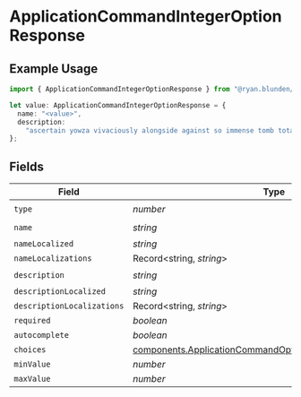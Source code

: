 # ApplicationCommandIntegerOptionResponse

## Example Usage

```typescript
import { ApplicationCommandIntegerOptionResponse } from "@ryan.blunden/discord-sdk/models/components";

let value: ApplicationCommandIntegerOptionResponse = {
  name: "<value>",
  description:
    "ascertain yowza vivaciously alongside against so immense tomb total",
};
```

## Fields

| Field                                                                                                                                  | Type                                                                                                                                   | Required                                                                                                                               | Description                                                                                                                            |
| -------------------------------------------------------------------------------------------------------------------------------------- | -------------------------------------------------------------------------------------------------------------------------------------- | -------------------------------------------------------------------------------------------------------------------------------------- | -------------------------------------------------------------------------------------------------------------------------------------- |
| `type`                                                                                                                                 | *number*                                                                                                                               | :heavy_check_mark:                                                                                                                     | N/A                                                                                                                                    |
| `name`                                                                                                                                 | *string*                                                                                                                               | :heavy_check_mark:                                                                                                                     | N/A                                                                                                                                    |
| `nameLocalized`                                                                                                                        | *string*                                                                                                                               | :heavy_minus_sign:                                                                                                                     | N/A                                                                                                                                    |
| `nameLocalizations`                                                                                                                    | Record<string, *string*>                                                                                                               | :heavy_minus_sign:                                                                                                                     | N/A                                                                                                                                    |
| `description`                                                                                                                          | *string*                                                                                                                               | :heavy_check_mark:                                                                                                                     | N/A                                                                                                                                    |
| `descriptionLocalized`                                                                                                                 | *string*                                                                                                                               | :heavy_minus_sign:                                                                                                                     | N/A                                                                                                                                    |
| `descriptionLocalizations`                                                                                                             | Record<string, *string*>                                                                                                               | :heavy_minus_sign:                                                                                                                     | N/A                                                                                                                                    |
| `required`                                                                                                                             | *boolean*                                                                                                                              | :heavy_minus_sign:                                                                                                                     | N/A                                                                                                                                    |
| `autocomplete`                                                                                                                         | *boolean*                                                                                                                              | :heavy_minus_sign:                                                                                                                     | N/A                                                                                                                                    |
| `choices`                                                                                                                              | [components.ApplicationCommandOptionIntegerChoiceResponse](../../models/components/applicationcommandoptionintegerchoiceresponse.md)[] | :heavy_minus_sign:                                                                                                                     | N/A                                                                                                                                    |
| `minValue`                                                                                                                             | *number*                                                                                                                               | :heavy_minus_sign:                                                                                                                     | N/A                                                                                                                                    |
| `maxValue`                                                                                                                             | *number*                                                                                                                               | :heavy_minus_sign:                                                                                                                     | N/A                                                                                                                                    |
